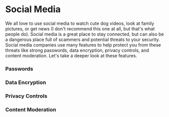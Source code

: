 # Social Media 
We all love to use social media to watch cute dog videos, look at family pictures, or get news (I don't recommend this one at all, but that's what people do). Social media is a great place to stay connected, but can also be a dangerous place full of scammers and potential threats to your security. Social media companies use many features to help protect you from these threats like strong passwords, data encryption, privacy controls, and content moderation. Let's take a deeper look at these features. 

### Passwords 

### Data Encryption

### Privacy Controls 

### Content Moderation

